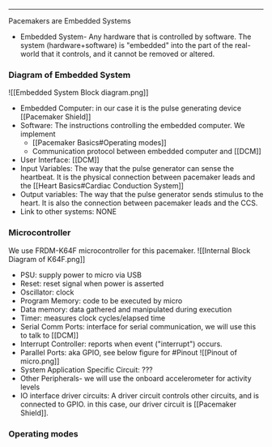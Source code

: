 ___
Pacemakers are Embedded Systems
- Embedded System- Any hardware that is controlled by software. The system (hardware+software) is "embedded" into the part of the real-world that it controls, and it cannot be removed or altered.
### Diagram of Embedded System

![[Embedded System Block diagram.png]]
- Embedded Computer: in our case it is the pulse generating device [[Pacemaker Shield]]
- Software: The instructions controlling the embedded computer. We implement
	- [[Pacemaker Basics#Operating modes]]
	- Communication protocol between embedded computer and [[DCM]] 
- User Interface: [[DCM]]
- Input Variables: The way that the pulse generator can sense the heartbeat. It is the physical connection between pacemaker leads and the [[Heart Basics#Cardiac Conduction System]]
- Output variables: The way that the pulse generator sends stimulus to the heart. It is also the connection between pacemaker leads and the CCS.
- Link to other systems: NONE

### Microcontroller

We use FRDM-K64F microcontroller for this pacemaker.
![[Internal Block Diagram of K64F.png]]
- PSU: supply power to micro via USB
- Reset: reset signal when power is asserted
- Oscillator: clock
- Program Memory: code to be executed by micro
- Data memory: data gathered and manipulated during execution
- Timer: measures clock cycles/elapsed time
- Serial Comm Ports: interface for serial communication, we will use this to talk to [[DCM]]
- Interrupt Controller: reports when event ("interrupt") occurs.
- Parallel Ports: aka GPIO, see below figure for #Pinout 
![[Pinout of micro.png]]
- System Application Specific Circuit: ???
- Other Peripherals- we will use the onboard accelerometer for activity levels
- IO interface driver circuits: A driver circuit controls other circuits, and is connected to GPIO. in this case, our driver circuit is [[Pacemaker Shield]].
### Operating modes

